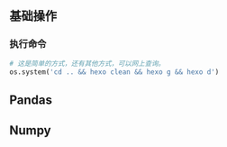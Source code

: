 ## 基础操作
  
### 执行命令
```python
# 这是简单的方式，还有其他方式，可以网上查询。
os.system('cd .. && hexo clean && hexo g && hexo d')
```


## Pandas

## Numpy
